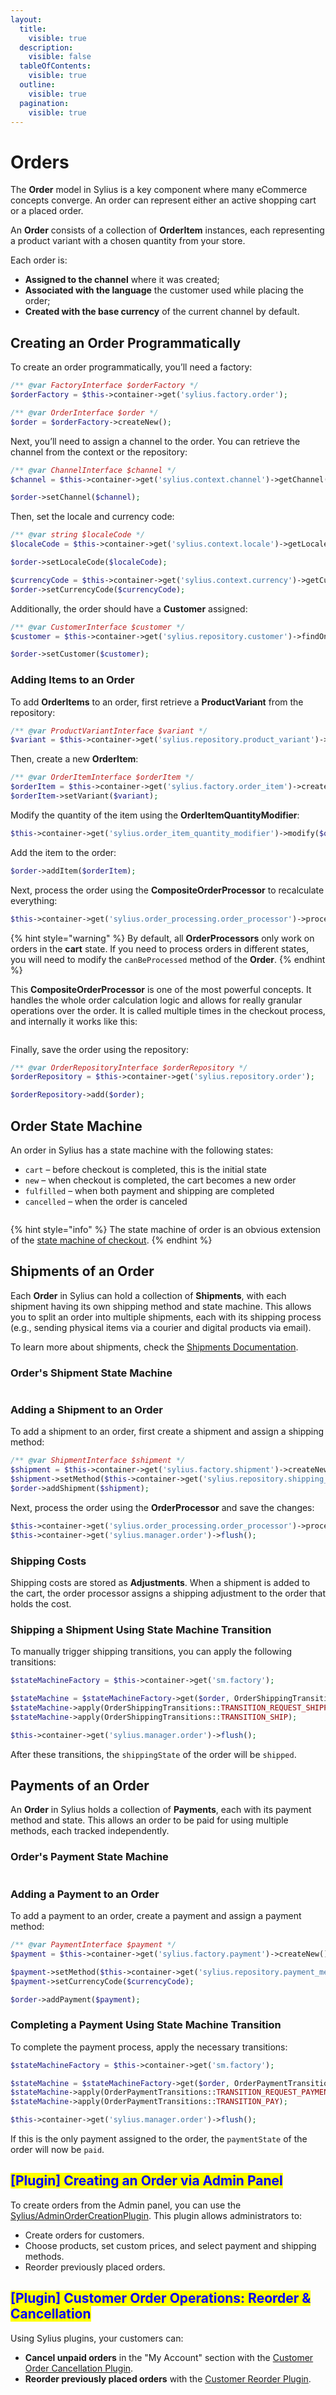 ```yaml
---
layout:
  title:
    visible: true
  description:
    visible: false
  tableOfContents:
    visible: true
  outline:
    visible: true
  pagination:
    visible: true
---
```


# Orders

The **Order** model in Sylius is a key component where many eCommerce concepts converge. An order can represent either an active shopping cart or a placed order.

An **Order** consists of a collection of **OrderItem** instances, each representing a product variant with a chosen quantity from your store.

Each order is:

* **Assigned to the channel** where it was created;
* **Associated with the language** the customer used while placing the order;
* **Created with the base currency** of the current channel by default.

## Creating an Order Programmatically

To create an order programmatically, you’ll need a factory:

```php
/** @var FactoryInterface $orderFactory */
$orderFactory = $this->container->get('sylius.factory.order');

/** @var OrderInterface $order */
$order = $orderFactory->createNew();
```

Next, you’ll need to assign a channel to the order. You can retrieve the channel from the context or the repository:

```php
/** @var ChannelInterface $channel */
$channel = $this->container->get('sylius.context.channel')->getChannel();

$order->setChannel($channel);
```

Then, set the locale and currency code:

```php
/** @var string $localeCode */
$localeCode = $this->container->get('sylius.context.locale')->getLocaleCode();

$order->setLocaleCode($localeCode);

$currencyCode = $this->container->get('sylius.context.currency')->getCurrencyCode();
$order->setCurrencyCode($currencyCode);
```

Additionally, the order should have a **Customer** assigned:

```php
/** @var CustomerInterface $customer */
$customer = $this->container->get('sylius.repository.customer')->findOneBy(['email' => 'shop@example.com']);

$order->setCustomer($customer);
```

### Adding Items to an Order

To add **OrderItems** to an order, first retrieve a **ProductVariant** from the repository:

```php
/** @var ProductVariantInterface $variant */
$variant = $this->container->get('sylius.repository.product_variant')->findOneBy([]);
```

Then, create a new **OrderItem**:

```php
/** @var OrderItemInterface $orderItem */
$orderItem = $this->container->get('sylius.factory.order_item')->createNew();
$orderItem->setVariant($variant);
```

Modify the quantity of the item using the **OrderItemQuantityModifier**:

```php
$this->container->get('sylius.order_item_quantity_modifier')->modify($orderItem, 3);
```

Add the item to the order:

```php
$order->addItem($orderItem);
```

Next, process the order using the **CompositeOrderProcessor** to recalculate everything:

```php
$this->container->get('sylius.order_processing.order_processor')->process($order);
```

{% hint style="warning" %}
By default, all **OrderProcessors** only work on orders in the **cart** state. If you need to process orders in different states, you will need to modify the `canBeProcessed` method of the **Order**.
{% endhint %}

This **CompositeOrderProcessor** is one of the most powerful concepts. It handles the whole order calculation logic and allows for really granular operations over the order. It is called multiple times in the checkout process, and internally it works like this:

<figure><img src="../../.gitbook/assets/sylius_order_processor.png" alt=""><figcaption></figcaption></figure>

Finally, save the order using the repository:

```php
/** @var OrderRepositoryInterface $orderRepository */
$orderRepository = $this->container->get('sylius.repository.order');

$orderRepository->add($order);
```

## Order State Machine

An order in Sylius has a state machine with the following states:

* `cart` – before checkout is completed, this is the initial state
* `new` – when checkout is completed, the cart becomes a new order
* `fulfilled` – when both payment and shipping are completed
* `cancelled` – when the order is canceled

<figure><img src="../../.gitbook/assets/sylius_order.png" alt=""><figcaption></figcaption></figure>

{% hint style="info" %}
The state machine of order is an obvious extension of the [state machine of checkout](checkout.md).
{% endhint %}

## Shipments of an Order

Each **Order** in Sylius can hold a collection of **Shipments**, with each shipment having its own shipping method and state machine. This allows you to split an order into multiple shipments, each with its shipping process (e.g., sending physical items via a courier and digital products via email).

To learn more about shipments, check the [Shipments Documentation](shipments.md).

### Order's Shipment State Machine

<figure><img src="../../.gitbook/assets/sylius_order_shipping.webp" alt=""><figcaption></figcaption></figure>

### Adding a Shipment to an Order

To add a shipment to an order, first create a shipment and assign a shipping method:

```php
/** @var ShipmentInterface $shipment */
$shipment = $this->container->get('sylius.factory.shipment')->createNew();
$shipment->setMethod($this->container->get('sylius.repository.shipping_method')->findOneBy(['code' => 'UPS']));
$order->addShipment($shipment);
```

Next, process the order using the **OrderProcessor** and save the changes:

```php
$this->container->get('sylius.order_processing.order_processor')->process($order);
$this->container->get('sylius.manager.order')->flush();
```

### Shipping Costs

Shipping costs are stored as **Adjustments**. When a shipment is added to the cart, the order processor assigns a shipping adjustment to the order that holds the cost.

### Shipping a Shipment Using State Machine Transition

To manually trigger shipping transitions, you can apply the following transitions:

```php
$stateMachineFactory = $this->container->get('sm.factory');

$stateMachine = $stateMachineFactory->get($order, OrderShippingTransitions::GRAPH);
$stateMachine->apply(OrderShippingTransitions::TRANSITION_REQUEST_SHIPPING);
$stateMachine->apply(OrderShippingTransitions::TRANSITION_SHIP);

$this->container->get('sylius.manager.order')->flush();
```

After these transitions, the `shippingState` of the order will be `shipped`.

## Payments of an Order

An **Order** in Sylius holds a collection of **Payments**, each with its payment method and state. This allows an order to be paid for using multiple methods, each tracked independently.

### Order's Payment State Machine

<figure><img src="../../.gitbook/assets/sylius_order_payment.png" alt=""><figcaption></figcaption></figure>

### Adding a Payment to an Order

To add a payment to an order, create a payment and assign a payment method:

```php
/** @var PaymentInterface $payment */
$payment = $this->container->get('sylius.factory.payment')->createNew();

$payment->setMethod($this->container->get('sylius.repository.payment_method')->findOneBy(['code' => 'offline']));
$payment->setCurrencyCode($currencyCode);

$order->addPayment($payment);
```

### Completing a Payment Using State Machine Transition

To complete the payment process, apply the necessary transitions:

```php
$stateMachineFactory = $this->container->get('sm.factory');

$stateMachine = $stateMachineFactory->get($order, OrderPaymentTransitions::GRAPH);
$stateMachine->apply(OrderPaymentTransitions::TRANSITION_REQUEST_PAYMENT);
$stateMachine->apply(OrderPaymentTransitions::TRANSITION_PAY);

$this->container->get('sylius.manager.order')->flush();
```

If this is the only payment assigned to the order, the `paymentState` of the order will now be `paid`.

## <mark style="color:blue;">\[Plugin] Creating an Order via Admin Panel</mark>

To create orders from the Admin panel, you can use the [Sylius/AdminOrderCreationPlugin](https://github.com/Sylius/AdminOrderCreationPlugin). This plugin allows administrators to:

* Create orders for customers.
* Choose products, set custom prices, and select payment and shipping methods.
* Reorder previously placed orders.

## <mark style="color:blue;">\[Plugin] Customer Order Operations: Reorder & Cancellation</mark>

Using Sylius plugins, your customers can:

* **Cancel unpaid orders** in the "My Account" section with the [Customer Order Cancellation Plugin](https://github.com/Sylius/CustomerOrderCancellationPlugin).
* **Reorder previously placed orders** with the [Customer Reorder Plugin](https://github.com/Sylius/CustomerReorderPlugin).
